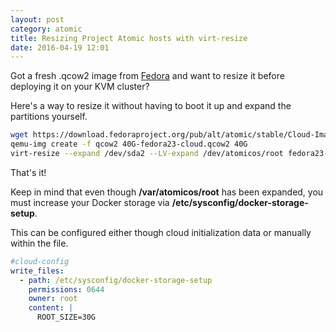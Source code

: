 ```yaml
---
layout: post
category: atomic
title: Resizing Project Atomic hosts with virt-resize
date: 2016-04-19 12:01
---
```


Got a fresh .qcow2 image from [Fedora](https://getfedora.org/cloud/download/atomic.html) and want to resize it before deploying it on your KVM cluster?

Here's a way to resize it without having to boot it up and expand the partitions yourself. 

```sh
wget https://download.fedoraproject.org/pub/alt/atomic/stable/Cloud-Images/x86_64/Images/Fedora-Cloud-Atomic-23-20160405.x86_64.qcow2 -O fedora23-cloud.qcow2
qemu-img create -f qcow2 40G-fedora23-cloud.qcow2 40G
virt-resize --expand /dev/sda2 --LV-expand /dev/atomicos/root fedora23-cloud.qcow2 40G-fedora23-cloud.qcow2
```

That's it!

Keep in mind that even though __/var/atomicos/root__ has been expanded, you must increase your Docker storage via __/etc/sysconfig/docker-storage-setup__. 

This can be configured either though cloud initialization data or manually within the file.

```yaml
#cloud-config
write_files:
  - path: /etc/sysconfig/docker-storage-setup
    permissions: 0644
    owner: root
    content: |
      ROOT_SIZE=30G
```
